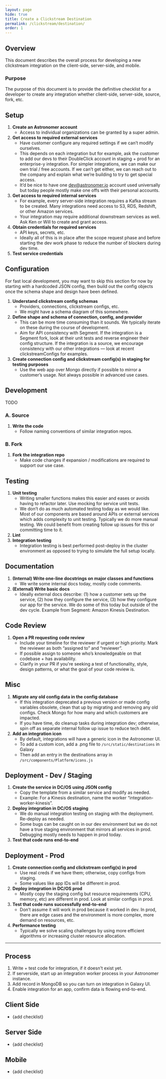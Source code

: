 ```yaml
---
layout: page
hide: true
title: Create a Clickstream Destination
permalink: /clickstream/destination/
order: 1
---
```


## Overview

This document describes the overall process for developing a new clickstream integration on the client-side, server-side, and mobile.

### Purpose

The purpose of this document is to provide the definitive checklist for a developer to create any integration whether client-side, server-side, source, fork, etc.

## Setup

1. **Create an Astronomer account**
	- Access to individual organizations can be granted by a super admin.
1. **Get access to required external services**
	- Have customer configure any required settings if we can’t modify ourselves.
	- This depends on each integration but for example, ask the customer to add our devs to their DoubleClick account in staging + prod for an enterprise-y integration.  For simpler integrations, we can make our own trial / free accounts.  If we can’t get either, we can reach out to the company and explain what we’re building to try to get special access.
	- It’d be nice to have one dev@astronomer.io account used universally but today people mostly make one offs with their personal accounts.
1. **Get access to required internal services**
	- For example, every server-side integration requires a Kafka stream to be created.  Many integrations need access to S3, RDS, Redshift, or other Amazon services.
	- Your integration may require additional downstream services as well.  Ask Ken or Will to create and grant access.
1. **Obtain credentials for required services**
	- API keys, secrets, etc.
	- Ideally all of this is in place after the scope request phase and before starting the dev work phase to reduce the number of blockers during dev time.
1. **Test service credentials**

## Configuration

For fast local development, you may want to skip this section for now by starting with a hardcoded JSON config, then build out the config objects once the schema shape and design have been defined.

1. **Understand clickstream config schemas**
	- Providers, connections, clickstream configs, etc.
	- We might have a schema diagram of this somewhere.
1. **Define shape and schema of connection, config, and provider**
	- This can be more time consuming than it sounds.  We typically iterate on these during the course of development.
	- Aim for API consistency with Segment.  If the integration is a Segment fork, look at their unit tests and reverse engineer their config structure.  If the integration is a source, we encourage consistency with our other integrations — look at recent clickstreamConfigs for examples.
1. **Create connection config and clickstream config(s) in staging for testing purposes**
	- Use the web app over Mongo directly if possible to mirror a customer’s usage.  Not always possible in advanced use cases.

## Development

TODO

### A. Source

1. **Write the code**
	- Follow naming conventions of similar integration repos.

### B. Fork

1. **Fork the integration repo**
	- Make code changes if expansion / modifications are required to support our use case.

## Testing

1. **Unit testing**
	- Writing smaller functions makes this easier and eases or avoids having to refactor later.  Use mocking for service unit tests.
	- We don’t do as much automated testing today as we would like.  Most of our components are based around APIs or external services which adds complexity to unit testing.  Typically we do more manual testing.  We could benefit from creating follow up issues for this or committing time to it.
1. **Lint**
1. **Integration testing**
	- Integration testing is best performed post-deploy in the cluster environment as opposed to trying to simulate the full setup locally.

## Documentation

1. **(Internal) Write one-line docstrings on major classes and functions**
	- We write some internal docs today, mostly code comments.
1. **(External) Write basic docs**
	- Ideally external docs describe: (1) how a customer sets up the service, (2) how they configure the service, (3) how they configure our app for the service.  We do some of this today but outside of the dev cycle.  Example from Segment: Amazon Kinesis Destination.

## Code Review

1. **Open a PR requesting code review**
	- Include your timeline for the reviewer if urgent or high priority.  Mark the reviewer as both “assigned to” and “reviewer”.
	- If possible assign to someone who’s knowledgeable on that codebase + has availability.
	- Clarify in your PR if you're seeking a test of functionality, style, design patterns, or what the goal of your code review is.

## Misc

1. **Migrate any old config data in the config database**
	- If this integration deprecated a previous version or made config variables obsolete, clean that up by migrating and removing any old configs.  Check Mongo for how many and which customers are impacted.
	- If you have time, do cleanup tasks during integration dev; otherwise, spin off as separate internal follow up issue to reduce tech debt.
1. **Add an integration icon**
	- By default, integrations will have a generic icon in the Astronomer UI.
	- To add a custom icon, add a .png file to `/src/static/destinations` in Galaxy
	- Then add an entry in the destinations array in `/src/components/Platform/icons.js`

## Deployment - Dev / Staging

1. **Create the service in DC/OS using JSON config**
	- Copy the template from a similar service and modify as needed.
	- Example: For a Kinesis destination, name the worker “integration-worker-kinesis”.
1. **Deploy integration in DC/OS staging**
	- We do manual integration testing on staging with the deployment.  Re-deploy as needed.
	- Some bugs can be caught on in our dev environment but we do not have a true staging environment that mirrors all services in prod.  Debugging mostly needs to happen in prod today.
1. **Test that code runs end-to-end**

## Deployment - Prod

1. **Create connection config and clickstream config(s) in prod**
	- Use real creds if we have them; otherwise, copy configs from staging.
	- Some values like app IDs will be different in prod.
1. **Deploy integration in DC/OS prod**
	- Mostly copy the staging config but resource requirements (CPU, memory, etc) are different in prod.  Look at similar configs in prod.
1. **Test that code runs successfully end-to-end**
	- Don’t assume it will work in prod because it worked in dev.  In prod, there are edge cases and the environment is more complex, more demand on resources, etc.
1. **Performance testing**
	- Typically we solve scaling challenges by using more efficient algorithms or increasing cluster resource allocation.

---

## Process

1. Write + test code for integration, if it doesn't exist yet.
1. If serverside, start up an integration worker process in your Astronomer instance.
1. Add record in MongoDB so you can turn on integration in Galaxy UI.
1. Enable integration for an app, confirm data is flowing end-to-end.

## Client Side

* {add checklist}

## Server Side

* {add checklist}

## Mobile

* {add checklist}
